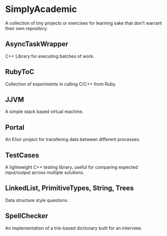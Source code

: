 # SimplyAcademic #

A collection of tiny projects or exercises for learning sake that don't warrant their own repository.

## AsyncTaskWrapper ##

C++ Library for executing batches of work.

## RubyToC ##

Collection of experiments in calling C/C++ from Ruby.

## JJVM ##

A simple stack based virtual machine.

## Portal ##

An Elixir project for transfering data between different processes.

## TestCases ##

A lightweight C++ testing library, useful for comparing expected input/output across multiple solutions.

## LinkedList, PrimitiveTypes, String, Trees ##

Data structure style questions.

## SpellChecker ##

An implementation of a trie-based dictionary built for an interview.
